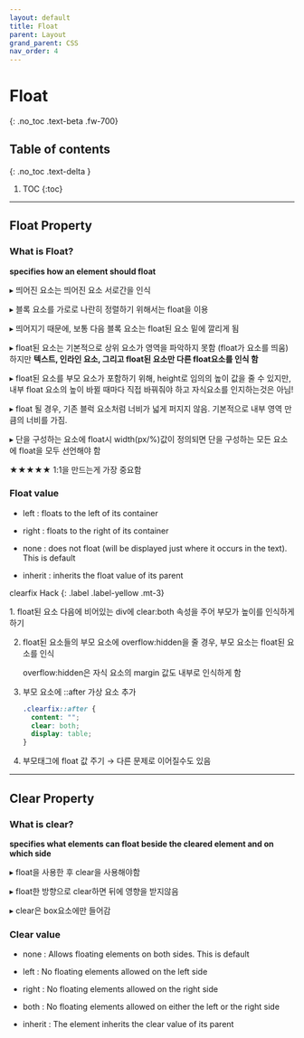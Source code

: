 ```yaml
---
layout: default
title: Float
parent: Layout
grand_parent: CSS
nav_order: 4
---
```


# Float
{: .no_toc .text-beta .fw-700}

## Table of contents
{: .no_toc .text-delta }

1. TOC
{:toc}

---

## Float Property

### What is Float?

**specifies how an element should float**

&#9656; 띄어진 요소는 띄어진 요소 서로간을 인식

&#9656; 블록 요소를 가로로 나란히 정렬하기 위해서는 float을 이용

&#9656; 띄어지기 때문에, 보통 다음 블록 요소는 float된 요소 밑에 깔리게 됨

&#9656; float된 요소는 기본적으로 상위 요소가 영역을 파악하지 못함 (float가 요소를 띄움) 하지만 **텍스트, 인라인 요소, 그리고 float된 요소만 다른 float요소를 인식 함**

&#9656; float된 요소를 부모 요소가 포함하기 위해, height로 임의의 높이 값을 줄 수 있지만, 내부 float 요소의 높이 바뀔 때마다 직접 바꿔줘야 하고 자식요소를 인지하는것은 아님!

&#9656; float 될 경우, 기존 블럭 요소처럼 너비가 넓게 퍼지지 않음. 기본적으로 내부 영역 만큼의 너비를 가짐.

&#9656; 단을 구성하는 요소에 float시 width(px/%)값이 정의되면 단을 구성하는 모든 요소에 float을 모두 선언해야 함

★★★★★ 1:1을 만드는게 가장 중요함

### Float value

* left : floats to the left of its container

* right : floats to the right of its container

* none : does not float (will be displayed just where it occurs in the text). This is default

* inherit : inherits the float value of its parent

clearfix Hack
{: .label .label-yellow .mt-3}
<div class="code-example" markdown="1">
1. float된 요소 다음에 비어있는 div에 clear:both 속성을 주어 부모가 높이를 인식하게 하기

2. float된 요소들의 부모 요소에 overflow:hidden을 줄 경우, 부모 요소는 float된 요소를 인식

    overflow:hidden은 자식 요소의 margin 값도 내부로 인식하게 함

3. 부모 요소에 ::after 가상 요소 추가
    
    ```css
    .clearfix::after {
      content: "";
      clear: both;
      display: table;
    }
    ```
    
4. 부모태그에 float 값 주기 → 다른 문제로 이어질수도 있음
</div>
    
---

## Clear Property

### What is clear?

**specifies what elements can float beside the cleared element and on which side**

&#9656; float을 사용한 후 clear을 사용해야함

&#9656; float한 방향으로 clear하면 뒤에 영향을 받지않음

&#9656; clear은 box요소에만 들어감

### Clear value

* none : Allows floating elements on both sides. This is default

* left : No floating elements allowed on the left side

* right : No floating elements allowed on the right side

* both : No floating elements allowed on either the left or the right side

* inherit : The element inherits the clear value of its parent
